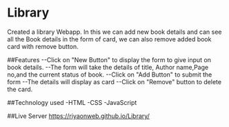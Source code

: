 # Library
Created a library Webapp. In this we can add new book details and can see all the 
Book details in the form of card, we can also remove added book card with remove button.

##Features
--Click on "New Button" to display the form to give input on book details.
--The form will take the details of title, Author name,Page no,and the current status of book.
--Click on "Add Button" to submit the form
--The details will display as card
--Click on "Remove" button to delete the card.

##Technology used
-HTML
-CSS
-JavaScript

##Live Server
https://riyaonweb.github.io/Library/